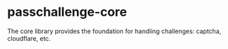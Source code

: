 # passchallenge-core
The core library provides the foundation for handling challenges: captcha, cloudflare, etc.